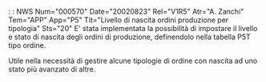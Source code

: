  :  : NWS Num="000570" Date="20020823" Rel="V1R5" Atr="A. Zanchi" Tem="APP" App="P5" Tit="Livello di nascita ordini produzione per tipologia" Sts="20"
E' stata implementata la possibilità di impostare il livello e stato di nascita degli ordini di produzione, definendolo nella tabella P5T tipo ordine.

Utile nella necessità di gestire alcune tipologie di ordine con nascita ad uno stato più avanzato di
altre.
